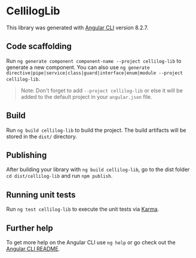 # CellilogLib

This library was generated with [Angular CLI](https://github.com/angular/angular-cli) version 8.2.7.

## Code scaffolding

Run `ng generate component component-name --project cellilog-lib` to generate a new component. You can also use `ng generate directive|pipe|service|class|guard|interface|enum|module --project cellilog-lib`.
> Note: Don't forget to add `--project cellilog-lib` or else it will be added to the default project in your `angular.json` file. 

## Build

Run `ng build cellilog-lib` to build the project. The build artifacts will be stored in the `dist/` directory.

## Publishing

After building your library with `ng build cellilog-lib`, go to the dist folder `cd dist/cellilog-lib` and run `npm publish`.

## Running unit tests

Run `ng test cellilog-lib` to execute the unit tests via [Karma](https://karma-runner.github.io).

## Further help

To get more help on the Angular CLI use `ng help` or go check out the [Angular CLI README](https://github.com/angular/angular-cli/blob/master/README.md).
